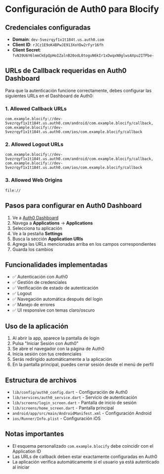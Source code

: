 # Configuración de Auth0 para Blocify

## Credenciales configuradas

- **Domain**: `dev-5vezrqyf1x1t184t.us.auth0.com`
- **Client ID**: `rJCz1E9oK4BPwJE913XoYDw2rFyr16fh`
- **Client Secret**: `fvN39U6Y6lmmCkEpQpHoIZalnB20odL0toguN6kIr1xDwqxN0glwsAXpu2ITPbe-`

## URLs de Callback requeridas en Auth0 Dashboard

Para que la autenticación funcione correctamente, debes configurar las siguientes URLs en el Dashboard de Auth0:

### 1. Allowed Callback URLs
```
com.example.blocify://dev-5vezrqyf1x1t184t.us.auth0.com/android/com.example.blocify/callback,
com.example.blocify://dev-5vezrqyf1x1t184t.us.auth0.com/ios/com.example.blocify/callback
```

### 2. Allowed Logout URLs
```
com.example.blocify://dev-5vezrqyf1x1t184t.us.auth0.com/android/com.example.blocify/callback,
com.example.blocify://dev-5vezrqyf1x1t184t.us.auth0.com/ios/com.example.blocify/callback
```

### 3. Allowed Web Origins
```
file://
```

## Pasos para configurar en Auth0 Dashboard

1. Ve a [Auth0 Dashboard](https://manage.auth0.com/)
2. Navega a **Applications** → **Applications**
3. Selecciona tu aplicación
4. Ve a la pestaña **Settings**
5. Busca la sección **Application URIs**
6. Agrega las URLs mencionadas arriba en los campos correspondientes
7. Guarda los cambios

## Funcionalidades implementadas

- ✅ Autenticación con Auth0
- ✅ Gestión de credenciales
- ✅ Verificación de estado de autenticación
- ✅ Logout
- ✅ Navegación automática después del login
- ✅ Manejo de errores
- ✅ UI responsive con temas claro/oscuro

## Uso de la aplicación

1. Al abrir la app, aparece la pantalla de login
2. Pulsa "Iniciar Sesión con Auth0"
3. Se abre el navegador con la página de Auth0
4. Inicia sesión con tus credenciales
5. Serás redirigido automáticamente a la aplicación
6. En la pantalla principal, puedes cerrar sesión desde el menú de perfil

## Estructura de archivos

- `lib/config/auth0_config.dart` - Configuración de Auth0
- `lib/services/auth0_service.dart` - Servicio de autenticación
- `lib/screens/login_screen.dart` - Pantalla de inicio de sesión
- `lib/screens/home_screen.dart` - Pantalla principal
- `android/app/src/main/AndroidManifest.xml` - Configuración Android
- `ios/Runner/Info.plist` - Configuración iOS

## Notas importantes

- El esquema personalizado `com.example.blocify` debe coincidir con el Application ID
- Las URLs de callback deben estar exactamente configuradas en Auth0
- La aplicación verifica automáticamente si el usuario ya está autenticado al iniciar
